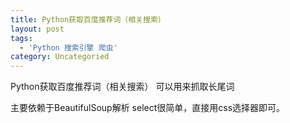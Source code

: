 ```yaml
---
title: Python获取百度推荐词（相关搜索）
layout: post
tags:
  - 'Python 搜索引擎 爬虫'
category: Uncategoried
---
```

Python获取百度推荐词（相关搜索）
可以用来抓取长尾词

<script src="https://gist.github.com/napoler/df8c196498acd940c5f134823e1ea508.js"></script>

主要依赖于BeautifulSoup解析
select很简单，直接用css选择器即可。

